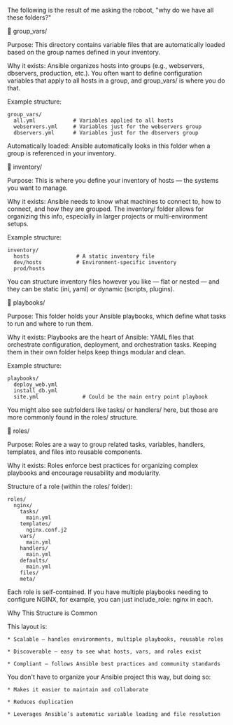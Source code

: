 The following is the result of me asking the roboot, "why do we have all these folders?"

🔹 group_vars/

  Purpose:
    This directory contains variable files that are automatically loaded based on the group names defined in your inventory.

  Why it exists:
    Ansible organizes hosts into groups (e.g., webservers, dbservers, production, etc.). You often want to define configuration variables that apply to all hosts in a group, and group_vars/ is where you do that.

  Example structure:

    group_vars/
      all.yml            # Variables applied to all hosts
      webservers.yml     # Variables just for the webservers group
      dbservers.yml      # Variables just for the dbservers group


  Automatically loaded:
  Ansible automatically looks in this folder when a group is referenced in your inventory.

🔹 inventory/

  Purpose:
    This is where you define your inventory of hosts — the systems you want to manage.

  Why it exists:
    Ansible needs to know what machines to connect to, how to connect, and how they are grouped. The inventory/ folder allows for organizing this info, especially in larger projects or multi-environment setups.

  Example structure:

    inventory/
      hosts               # A static inventory file
      dev/hosts           # Environment-specific inventory
      prod/hosts


  You can structure inventory files however you like — flat or nested — and they can be static (ini, yaml) or dynamic (scripts, plugins).

🔹 playbooks/

  Purpose:
    This folder holds your Ansible playbooks, which define what tasks to run and where to run them.

  Why it exists:
    Playbooks are the heart of Ansible: YAML files that orchestrate configuration, deployment, and orchestration tasks. Keeping them in their own folder helps keep things modular and clean.

  Example structure:

    playbooks/
      deploy_web.yml
      install_db.yml
      site.yml              # Could be the main entry point playbook


  You might also see subfolders like tasks/ or handlers/ here, but those are more commonly found in the roles/ structure.

🔹 roles/

  Purpose:
    Roles are a way to group related tasks, variables, handlers, templates, and files into reusable components.

  Why it exists:
    Roles enforce best practices for organizing complex playbooks and encourage reusability and modularity.

  Structure of a role (within the roles/ folder):

    roles/
      nginx/
        tasks/
          main.yml
        templates/
          nginx.conf.j2
        vars/
          main.yml
        handlers/
          main.yml
        defaults/
          main.yml
        files/
        meta/


  Each role is self-contained. If you have multiple playbooks needing to configure NGINX, for example, you can just include_role: nginx in each.

Why This Structure is Common

  This layout is:

    * Scalable — handles environments, multiple playbooks, reusable roles

    * Discoverable — easy to see what hosts, vars, and roles exist

    * Compliant — follows Ansible best practices and community standards

  You don't have to organize your Ansible project this way, but doing so:

    * Makes it easier to maintain and collaborate

    * Reduces duplication

    * Leverages Ansible’s automatic variable loading and file resolution